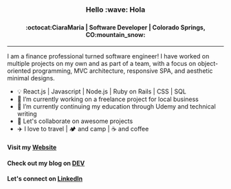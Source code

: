<h3 align="center">
Hello :wave: Hola
<h3>
<h4 align="center">  
:octocat:CiaraMaria | Software Developer | Colorado Springs, CO:mountain_snow:
</h4> <hr>

I am a finance professional turned software engineer! I have worked on multiple projects on my own and as part of a team, with a focus on object-oriented programming, MVC architecture, responsive SPA, and aesthetic minimal designs.

- :bulb: React.js | Javascript | Node.js | Ruby on Rails | CSS | SQL
- 🔭 I’m currently working on a freelance project for local business
- 🌱 I’m currently continuing my education through Udemy and technical writing
- 👯 Let's collaborate on awesome projects 
- :airplane: I love to travel | :camping: and camp | :coffee: and coffee

#### Visit my [Website](https://proiacm.github.io/)
#### Check out my blog on [DEV](https://dev.to/proiacm)
#### Let's connect on [LinkedIn](https://www.linkedin.com/in/cmproia/)
